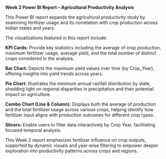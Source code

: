 **Week 2 Power BI Report – Agricultural Productivity Analysis**

This Power BI report expands the agricultural productivity study by examining fertilizer usage and its correlation with crop production across Indian states and years.

The visualizations featured in this report include:

**KPI Cards:** Provide key statistics including the average of crop production, maximum fertilizer usage, average yield, and the total number of distinct crops considered in the analysis.

**Bar Chart:** Depicts the maximum yield values over time (by Crop_Year), offering insights into yield trends across years.

**Pie Chart:** Illustrates the minimum annual rainfall distribution by state, shedding light on regional disparities in precipitation and their potential impact on agriculture.

**Combo Chart (Line & Column):** Displays both the average of production and the total fertilizer usage across various crops, helping identify how fertilizer input aligns with production outcomes for different crop types.

**Slicers:** Enable users to filter data interactively by Crop Year, facilitating focused temporal analysis.

This Week 2 report emphasizes fertilizer influence on crop outputs, supported by dynamic visuals and year-wise filtering to empower deeper exploration into productivity patterns across crops and regions.
